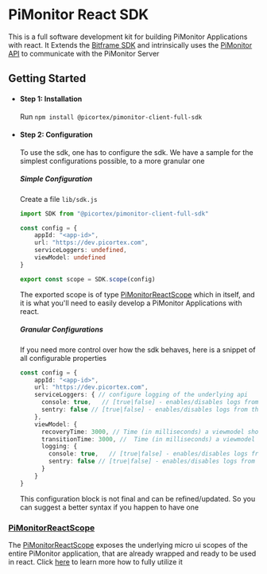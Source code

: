 # PiMonitor React SDK

This is a full software development kit for building PiMonitor Applications with react. It Extends the [Bitframe SDK](../../../bitframe/sdk/ReadMe.md) and intrinsically uses
the [PiMonitor API](../api/ReadMe.md)
to communicate with the PiMonitor Server

## Getting Started

- #### Step 1: Installation

  Run `npm install @picortex/pimonitor-client-full-sdk`

- #### Step 2: Configuration
  To use the sdk, one has to configure the sdk. We have a sample for the simplest configurations possible, to a more granular one

  ##### Simple Configuration

  Create a file `lib/sdk.js`

    ```typescript
    import SDK from "@picortex/pimonitor-client-full-sdk"
    
    const config = {
        appId: "<app-id>",
        url: "https://dev.picortex.com",
        serviceLoggers: undefined,
        viewModel: undefined
    }
    
    export const scope = SDK.scope(config)
    ```

  The exported scope is of type [PiMonitorReactScope](#pimonitorreactscope) which in itself, and it is what you'll need to easily develop a PiMonitor Applications with react.

  ##### Granular Configurations

  If you need more control over how the sdk behaves, here is a snippet of all configurable properties

  ```typescript
  const config = {
      appId: "<app-id>",
      url: "https://dev.picortex.com",
      serviceLoggers: { // configure logging of the underlying api
        console: true,   // [true|false] - enables/disables logs from the api to the console
        sentry: false // [true|false] - enables/disables logs from the api to sentry  
      },
      viewModel: {
        recoveryTime: 3000, // Time (in milliseconds) a viewmodel should take to recover itself from an error state
        transitionTime: 3000, //  Time (in milliseconds) a viewmodel should take to transtion from a success state to visible data
        logging: {
          console: true,   // [true|false] - enables/disables logs from the api to the console
          sentry: false // [true|false] - enables/disables logs from the api to sentry  
        }
      }
  }
  ```

  This configuration block is not final and can be refined/updated. So you can suggest a better syntax if you happen to have one

### [PiMonitorReactScope](./00_PiMonitorReactScope.md)

The [PiMonitorReactScope](./00_PiMonitorReactScope.md) exposes the underlying micro ui scopes of the entire PiMonitor application, that are already wrapped and ready to be used in react.
Click [here](./00_PiMonitorReactScope.md) to learn more how to fully utilize it